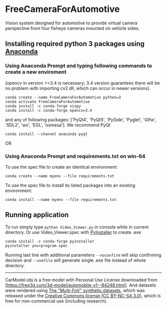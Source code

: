 # FreeCameraForAutomotive
Vision system designed for automotive to provide virtual camera perspective from four fisheye cameras mounted on vehicle sides.

## Installing required python 3 packages using [Anaconda](https://www.anaconda.com/products/individual)
### Using Anaconda Prompt and typing following commands to create a new enviroment
(opencv in version >=3.4 is necessary; 3.4 version guarantees there will be no problem with importing cv2 dll, which can occur in newer versions).
```shell
conda create --name FreeCameraForAutomotive python=3
conda activate FreeCameraForAutomotive
conda install -c conda-forge vispy
conda install -c conda-forge opencv=3.4
```
and any of following packages: ['PyQt4', 'PyQt5', 'PySide', 'Pyglet', 'Glfw', 'SDL2', 'wx', 'EGL', 'osmesa']. We recommend PyQt
```shell
conda install --channel anaconda pyqt
```

OR

### Using Anaconda Prompt and requirements.txt on win-64

To use the spec file to create an identical environment:
```shell
conda create --name myenv --file requirements.txt
```

To use the spec file to install its listed packages into an existing environment:
```shell
conda install --name myenv --file requirements.txt
```

## Running application
To run simply type `python Video_Viewer.py` in console while in current directory.
Or use Video_Viewer.spec with [PyInstaller]() to create .exe
```shell
conda install -c conda-forge pyinstaller
pyinstaller yourprogram.spec
```
Running last line with additional parameters `--noconfirm` will skip confirming decision and `--onefile` will generate single .exe file instead of whole directory.



---
CarModel.obj is a free model with Personal Use License downloaded from [https://free3d.com/3d-model/automobile-v1--84248.html].
And datasets were rendered using [The "Multi-FoV" synthetic datasets](http://rpg.ifi.uzh.ch/fov.html), which was released under the [Creative Commons license (CC BY-NC-SA 3.0)](http://creativecommons.org/licenses/by-nc-sa/3.0/), which is free for non-commercial use (including research).
